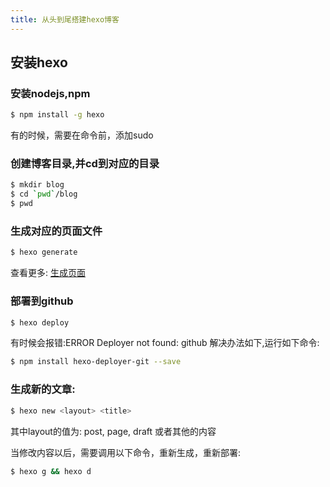 ```yaml
---
title: 从头到尾搭建hexo博客
---
```


## 安装hexo 

### 安装nodejs,npm 

``` bash
$ npm install -g hexo
```
有的时候，需要在命令前，添加sudo


### 创建博客目录,并cd到对应的目录

``` bash
$ mkdir blog 
$ cd `pwd`/blog
$ pwd
```


### 生成对应的页面文件 

``` bash
$ hexo generate
```

查看更多: [生成页面](https://hexo.io/docs/generating.html)

### 部署到github

``` bash
$ hexo deploy
```

有时候会报错:ERROR Deployer not found: github
解决办法如下,运行如下命令:

``` bash
$ npm install hexo-deployer-git --save
```

### 生成新的文章:

``` bash
$ hexo new <layout> <title>
```

其中layout的值为: post, page, draft 或者其他的内容

当修改内容以后，需要调用以下命令，重新生成，重新部署:


``` bash
$ hexo g && hexo d 
```


